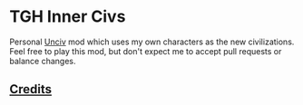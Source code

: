 # TGH Inner Civs

Personal [Unciv](https://github.com/yairm210/Unciv) mod which uses my own characters as the new civilizations.
Feel free to play this mod, but don't expect me to accept pull requests or balance changes.

## [Credits](./CREDITS.md)
